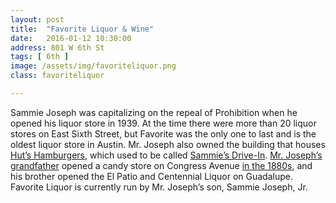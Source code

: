 ```yaml
---
layout: post
title:  "Favorite Liquor & Wine"
date:   2016-01-12 10:30:00
address: 801 W 6th St
tags: [ 6th ]
image: /assets/img/favoriteliquor.png
class: favoriteliquor

---
```

Sammie Joseph was capitalizing on the repeal of Prohibition when he opened his liquor store in 1939. At the time there were more than 20 liquor stores on East Sixth Street, but Favorite was the only one to last and is the oldest liquor store in Austin. Mr. Joseph also owned the building that houses [Hut’s Hamburgers](https://www.flickr.com/photos/modbetty/5602828609/), which used to be called [Sammie’s Drive-In](http://www.austinchronicle.com/food/2008-09-12/671829/). [Mr. Joseph’s grandfather](http://www.austinchronicle.com/music/2013-10-04/lebanon-calling/) opened a candy store on Congress Avenue [in the 1880s](https://en.wikipedia.org/wiki/Sixth_Street_(Austin,_Texas)), and his brother opened the El Patio and Centennial Liquor on Guadalupe. Favorite Liquor is currently run by Mr. Joseph’s son, Sammie Joseph, Jr.
